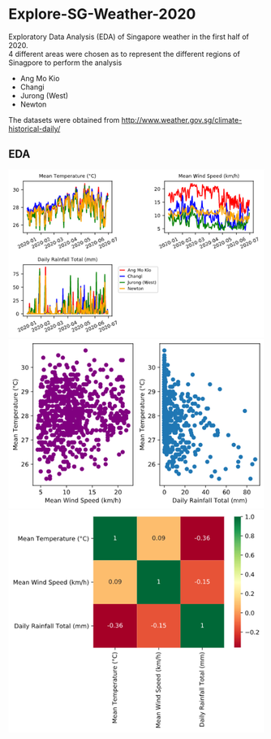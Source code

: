# Explore-SG-Weather-2020
Exploratory Data Analysis (EDA) of Singapore weather in the first half of 2020. <br/>
4 different areas were chosen as to represent the different regions of Sinagpore to perform the analysis
* Ang Mo Kio
* Changi
* Jurong (West)
* Newton

The datasets were obtained from http://www.weather.gov.sg/climate-historical-daily/

## EDA
![Alt text](/assets/img/weather_eda_result.png?raw=true "Weather EDA result")
![Alt text](/assets/img/wind_rain_scatter.png?raw=true "Wind Rain Scatter Plot")
![Alt text](/assets/img/corr_matrix.png?raw=true "Correlation matrix")
